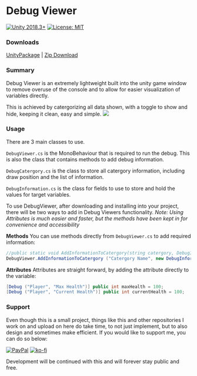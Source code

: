 # Debug Viewer
[![Unity 2018.3+](https://img.shields.io/badge/unity-2018.4%2B-blue.svg)](https://unity3d.com/get-unity/download) [![License: MIT](https://img.shields.io/badge/License-MIT-brightgreen.svg)](https://github.com/WooshiiDev/HierarchyDecorator/blob/master/LICENSE)
### Downloads
[UnityPackage](https://github.com/WooshiiDev/DebugViewer/blob/main/Assets/DebugViewer.unitypackage) | [Zip Download](https://github.com/WooshiiDev/DebugViewer/archive/main.zip)

### Summary
Debug Viewer is an extremely lightweight built into the unity game window to remove overuse of the console and to allow for easier visualization of variables directly.

This is achieved by catergorizing all data shown, with a toggle to show and hide, keeping it clean, easy and simple.
![](https://i.imgur.com/Hb7vhBS.gif)
### Usage
There are 3 main classes to use.

`DebugViewer.cs` is the MonoBehaviour that is required to run the debug. This is also the class that contains methods to add debug information.

`DebugCatergory.cs` is the class to store all catergory information, including draw position and the list of information.

`DebugInformation.cs` is the class for fields to use to store and hold the values for target variables.

To use DebugViewer, after downloading and installing into your project, there will be two ways to add in Debug Viewers functionality.
*Note: Using Attributes is much easier and faster, but the methods have been kept in for convenience and accessibility*

**Methods**
You can use methods directly from `DebugViewer.cs` to add required information:
```cs
//public static void AddInformationToCatergory(string catergory, DebugInformation information, bool addCatergory = false)
DebugViewer.AddInformationToCatergory ("Catergory Name", new DebugInformation ("Display Name", this, "variableName"), true);
```

**Attributes**
Attributes are straight forward, by adding the attribute directly to the variable:
```cs
[Debug ("Player", "Max Health")] public int maxHealth = 100;
[Debug ("Player", "Current Health")] public int currentHealth = 100;
```

### Support
Even though this is a small project, things like this and other repositories I work on and upload on here do take time, to not just implement, but to also design and sometimes make efficient. If you would like to support me, you can do so below:

[![PayPal](https://www.paypalobjects.com/en_US/i/btn/btn_donateCC_LG.gif)](https://paypal.me/Wooshii?locale.x=en_GB)
[![ko-fi](https://www.ko-fi.com/img/githubbutton_sm.svg)](https://ko-fi.com/L3L026UOE)

Development will be continued with this and will forever stay public and free.
